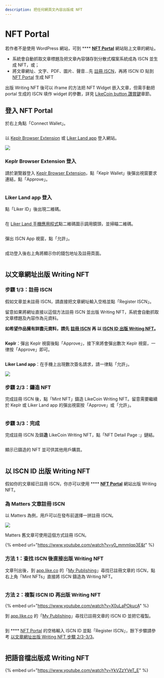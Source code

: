 ```yaml
---
description: 把任何網頁文內容出版成 NFT
---
```


# NFT Portal

若作者不是使用 WordPress 網站，可到 **** [**NFT Portal**](https://app.like.co/nft/url) 網站貼上文章的網址。

* 系統會自動抓取文章標題及把文章內容儲存到分散式檔案系統成為 ISCN 並生成 NFT，或；
* 將文章網址、文字、PDF、圖片、聲音…先 [註冊 ISCN](../decentralized-publishing/app.like.co.md)，再將 ISCN ID 貼到 [NFT Portal](https://app.like.co/nft/url) 生成 NFT

出版 Writing NFT 後可以 iframe 的方法把 NFT Widget 嵌入文章，但需手動把 portal 生成的 ISCN 填作 widget 的參數，詳見 [LikeCoin button 讚賞鍵](../../user-guide/creator/)章節。

## 登入 NFT Portal

於右上角點「Connect Wallet」。

<figure><img src="../../.gitbook/assets/NFT Portal 0.png" alt=""><figcaption></figcaption></figure>

以 [Keplr Browser Extension](../wallet/keplr/) 或 [Liker Land app](../../user-guide/liker-id/register-with-keplr.md) 登入網站。

![](<../../.gitbook/assets/NFT Portal 1.png>)

### **Keplr Browser Extension 登入**

請於瀏覽器登入 [Keplr Browser Extension](../wallet/keplr/)，點「Keplr Wallet」後彈出視窗要求連結，點「Approve」。

<figure><img src="../../.gitbook/assets/NFT Portal 1a.png" alt=""><figcaption></figcaption></figure>

### Liker Land app 登入

點「Liker ID」後出現二維碼。

<figure><img src="../../.gitbook/assets/NFT Portal 1b.png" alt=""><figcaption></figcaption></figure>

在 [Liker Land 手機應用程式](../../user-guide/liker-land/download.md)點二維碼圖示調用鏡頭，並掃瞄二維碼。

<figure><img src="../../.gitbook/assets/NFT Portal 1c.png" alt=""><figcaption></figcaption></figure>

彈出 ISCN App 視窗，點「允許」。

<figure><img src="../../.gitbook/assets/NFT Portal 1d.png" alt=""><figcaption></figcaption></figure>

成功登入後右上角將顯示你的錢包地址及註冊頁面。

<figure><img src="../../.gitbook/assets/NFT Portal 1e.png" alt=""><figcaption></figcaption></figure>

## 以文章網址出版 Writing NFT

### 步驟 1/3：註冊 ISCN

假如文章並未註冊 ISCN，請直接把文章網址輸入空格並點「Register ISCN」。

留意如果將網址直接以這個方法註冊 ISCN 並出版 Writing NFT，系統會自動抓取文章標題及內容作為元資料。

**如希望作品擁有詳盡元資料，請先** [**註冊 ISCN**](../decentralized-publishing/app.like.co.md) **再 以** [**ISCN ID 出版 Writing NFT**](nft-portal.md#yi-iscn-id-chu-ban-writing-nft)**。**

<figure><img src="../../.gitbook/assets/NFT Portal 2.png" alt=""><figcaption></figcaption></figure>

**Keplr**：彈出 Keplr 視窗後點「Approve」，接下來將會彈出數次 Keplr 視窗，一律按「Approve」即可。

<figure><img src="../../.gitbook/assets/NFT Portal 3.png" alt=""><figcaption></figcaption></figure>

**Liker Land app**：在手機上出現數次簽名請求，請一律點「允許」。

![](<../../.gitbook/assets/NFT Portal 3a.png>)

### 步驟 2/3：鑄造 NFT

完成註冊 ISCN 後，點「Mint NFT」鑄造 LikeCoin Writing NFT。留意需要繼續於 Keplr 或 Liker Land app 的彈出視窗按「Approve」或「允許」。

<figure><img src="../../.gitbook/assets/NFT Portal 4.png" alt=""><figcaption></figcaption></figure>

### 步驟 3/3：完成

完成註冊 ISCN 及鑄**造** LikeCoin Writing NFT，點「NFT Detail Page :」鏈結。

<figure><img src="../../.gitbook/assets/NFT Portal 5.png" alt=""><figcaption></figcaption></figure>

顯示已鑄造的 NFT 並可供其他用戶購買。

<figure><img src="../../.gitbook/assets/NFT Portal 6.png" alt=""><figcaption></figcaption></figure>

## 以 ISCN ID 出版 Writing NFT

假如你的文章經已註冊 ISCN，你亦可以使用 **** [**NFT Portal**](https://app.like.co/nft/url) 網站出版 Writing NFT。

### 為 Matters 文章註冊 ISCN

以 Matters 為例，用戶可以在發布前選擇一拼註冊 ISCN。

![](<../../.gitbook/assets/NFT Portal ISCN 1 (1).png>)

Matters 舊文章可使用這個方式註冊 ISCN。

{% embed url="https://www.youtube.com/watch?v=y0_mmmIqp3E&t" %}

### 方法 1：查找 ISCN 後直接出版 Writing NFT

文章刊出後，到 [app.like.co](https://app.like.co/) 的「[My Publishing](https://app.like.co/works)」尋找已註冊文章的 ISCN，點右上角「Mint NFTs」直接將 ISCN 鑄造為 Writing NFT。

<figure><img src="../../.gitbook/assets/NFT Portal ISCN 4.png" alt=""><figcaption></figcaption></figure>

### 方法 2：複製 ISCN ID 再出版 Writing NFT

{% embed url="https://www.youtube.com/watch?v=X0uLaPOkucA" %}

到 [app.like.co](https://app.like.co/) 的「[My Publishing](https://app.like.co/works)」尋找已註冊文章的 ISCN ID 並把它複製。

<figure><img src="../../.gitbook/assets/NFT Portal ISCN 2.png" alt=""><figcaption></figcaption></figure>

到 **** [NFT Portal](https://app.like.co/nft/url) 的空格輸入 ISCN ID 並點「Register ISCN」，餘下步驟請參考 [以文章網址出版 Writing NFT 步驟 2/3-3/3](nft-portal.md#yi-wen-zhang-wang-zhi-chu-ban-writing-nft)。

<figure><img src="../../.gitbook/assets/NFT Portal ISCN 3.png" alt=""><figcaption></figcaption></figure>

## 把語音檔出版成 Writing NFT

{% embed url="https://www.youtube.com/watch?v=YkVZzYVeT_E" %}
